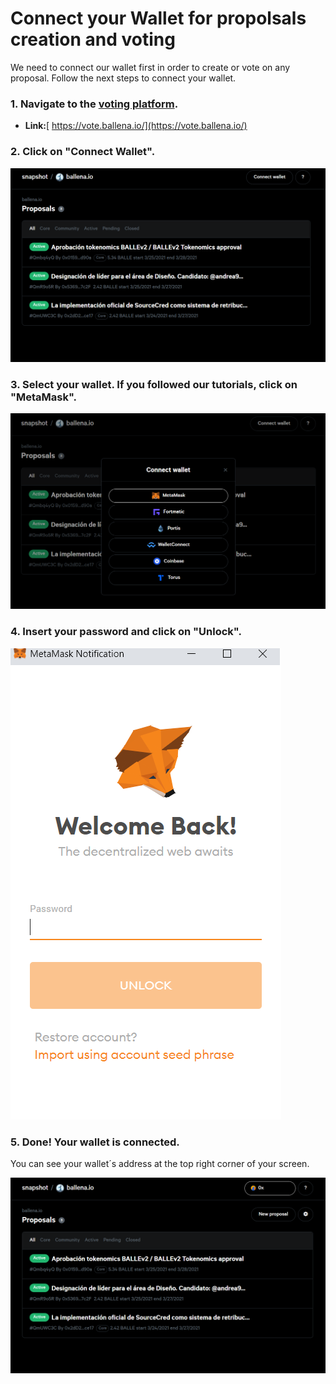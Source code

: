 # Connect your Wallet for propolsals creation and voting

We need to connect our wallet first in order to create or vote on any proposal. Follow the next steps to connect your wallet.



### 1. Navigate to the [voting platform](https://vote.ballena.io/).

* **Link:**[ https://vote.ballena.io/](https://vote.ballena.io/)



### 2. Click on "Connect Wallet".



![](../../.gitbook/assets/1.5%20%281%29.png)



### 3. Select your wallet. If you followed our tutorials, click on "MetaMask".



![](../../.gitbook/assets/2.5.png)



### 4. Insert your password and click on "Unlock".



![](../../.gitbook/assets/3.5.png)



### 5. Done! Your wallet is connected. 

You can see your wallet´s address at the top right corner of your screen.



![](../../.gitbook/assets/4.5%20%284%29.png)



### 

### 

